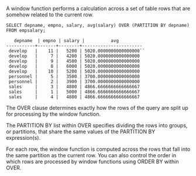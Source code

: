 A window function performs a calculation across a set of table rows that are somehow related to the current row.

`SELECT depname, empno, salary, avg(salary) OVER (PARTITION BY depname) FROM empsalary;`

```
   depname  | empno | salary |          avg          
-----------+-------+--------+-----------------------
 develop   |    11 |   5200 | 5020.0000000000000000``
 develop   |     7 |   4200 | 5020.0000000000000000
 develop   |     9 |   4500 | 5020.0000000000000000
 develop   |     8 |   6000 | 5020.0000000000000000
 develop   |    10 |   5200 | 5020.0000000000000000
 personnel |     5 |   3500 | 3700.0000000000000000
 personnel |     2 |   3900 | 3700.0000000000000000
 sales     |     3 |   4800 | 4866.6666666666666667
 sales     |     1 |   5000 | 4866.6666666666666667
 sales     |     4 |   4800 | 4866.6666666666666667
 ```

The OVER clause determines exactly how the rows of the query are split up for processing by the window function. 

The PARTITION BY list within OVER specifies dividing the rows into groups, or partitions, that share the same values of the PARTITION BY expression(s).

For each row, the window function is computed across the rows that fall into the same partition as the current row. You
can also control the order in which rows are processed by window functions using ORDER BY within OVER.
